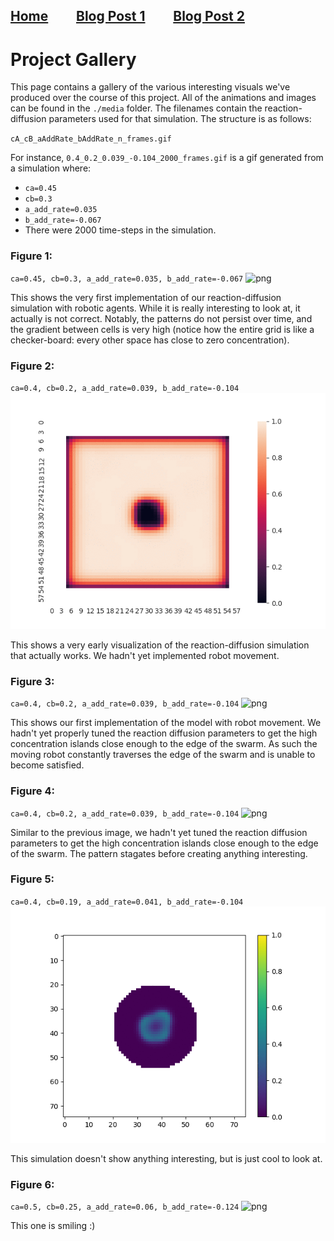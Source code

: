 ## [Home](https://jzerez.github.io/swarms/mainpage) &nbsp;&nbsp;&nbsp;&nbsp;&nbsp;&nbsp;&nbsp;&nbsp;[Blog Post 1](https://jzerez.github.io/swarms/blogpost1) &nbsp;&nbsp;&nbsp;&nbsp;&nbsp;&nbsp;&nbsp;&nbsp;[Blog Post 2](https://jzerez.github.io/swarms/blogpost2)

# Project Gallery
This page contains a gallery of the various interesting visuals we've produced over the course of this project. All of the animations and images can be found in the `./media` folder. The filenames contain the reaction-diffusion parameters used for that simulation. The structure is as follows:

`cA_cB_aAddRate_bAddRate_n_frames.gif`

For instance, 
`0.4_0.2_0.039_-0.104_2000_frames.gif`
is a gif generated from a simulation where: 
* `ca=0.45`
* `cb=0.3`
*  `a_add_rate=0.035`
* `b_add_rate=-0.067`
* There were 2000 time-steps in the simulation.

### Figure 1:
`ca=0.45, cb=0.3, a_add_rate=0.035, b_add_rate=-0.067`
![png](../../media/animations/0.45_0.3_0.035_-0.067_150frames.gif)

This shows the very first implementation of our reaction-diffusion simulation with robotic agents. While it is really interesting to look at, it actually is not correct. Notably, the patterns do not persist over time, and the gradient between cells is very high (notice how the entire grid is like a checker-board: every other space has close to zero concentration).

### Figure 2:
`ca=0.4, cb=0.2, a_add_rate=0.039, b_add_rate=-0.104`
![png](../../media/animations/0.4_0.2_0.039_-0.104_2000_frames.gif)

This shows a very early visualization of the reaction-diffusion simulation that actually works. We hadn't yet implemented robot movement.

### Figure 3:
`ca=0.4, cb=0.2, a_add_rate=0.039, b_add_rate=-0.104`
![png](../../media/animations/0.4_0.2_0.039_-0.104_10000_frames_b.gif)

This shows our first implementation of the model with robot movement. We hadn't yet properly tuned the reaction diffusion parameters to get the high concentration islands close enough to the edge of the swarm. As such the moving robot constantly traverses the edge of the swarm and is unable to become satisfied.

### Figure 4:
`ca=0.4, cb=0.2, a_add_rate=0.039, b_add_rate=-0.104`
![png](../../media/animations/0.4_0.2_0.039_-0.104_50000frames.gif)

Similar to the previous image, we hadn't yet tuned the reaction diffusion parameters to get the high concentration islands close enough to the edge of the swarm. The pattern stagates before creating anything interesting.

### Figure 5:
`ca=0.4, cb=0.19, a_add_rate=0.041, b_add_rate=-0.104`
![png](../../media/animations/0.4_0.19_0.041_-0.104_10000frames.gif)

This simulation doesn't show anything interesting, but is just cool to look at. 

### Figure 6:
`ca=0.5, cb=0.25, a_add_rate=0.06, b_add_rate=-0.124`
![png](../../media/animations/0.5_0.25_0.06_-0.124_80000frames-2.gif)

This one is smiling :)
